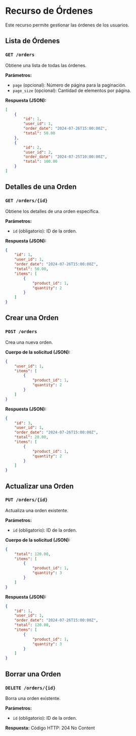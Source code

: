 # Recurso de Órdenes

Este recurso permite gestionar las órdenes de los usuarios.

## Lista de Órdenes
### `GET /orders`
Obtiene una lista de todas las órdenes.

**Parámetros:**
- `page` (opcional): Número de página para la paginación.
- `page_size` (opcional): Cantidad de elementos por página.

**Respuesta (JSON):**
```json
[
    {
        "id": 1,
        "user_id": 1,
        "order_date": "2024-07-26T15:00:00Z",
        "total": 50.00
    },
    {
        "id": 2,
        "user_id": 2,
        "order_date": "2024-07-25T10:00:00Z",
        "total": 100.00
    }
]
```

## Detalles de una Orden
### `GET /orders/{id}`
Obtiene los detalles de una orden específica.

**Parámetros:**
- `id` (obligatorio): ID de la orden.

**Respuesta (JSON):**
```json
{
    "id": 1,
    "user_id": 1,
    "order_date": "2024-07-26T15:00:00Z",
    "total": 50.00,
    "items": [
        {
            "product_id": 1,
            "quantity": 2
        }
    ]
}
```

## Crear una Orden
### `POST /orders`
Crea una nueva orden.

**Cuerpo de la solicitud (JSON):**
```json
{
    "user_id": 1,
    "items": [
        {
            "product_id": 1,
            "quantity": 2
        }
    ]
}
```

**Respuesta (JSON):**
```json
{
    "id": 3,
    "user_id": 1,
    "order_date": "2024-07-26T15:00:00Z",
    "total": 20.00,
    "items": [
        {
            "product_id": 1,
            "quantity": 2
        }
    ]
}
```

## Actualizar una Orden
### `PUT /orders/{id}`
Actualiza una orden existente.

**Parámetros:**
- `id` (obligatorio): ID de la orden.

**Cuerpo de la solicitud (JSON):**
```json
{
    "total": 120.00,
    "items": [
        {
            "product_id": 1,
            "quantity": 3
        }
    ]
}
```

**Respuesta (JSON):**
```json
{
    "id": 1,
    "user_id": 1,
    "order_date": "2024-07-26T15:00:00Z",
    "total": 120.00,
    "items": [
        {
            "product_id": 1,
            "quantity": 3
        }
    ]
}
```

## Borrar una Orden
### `DELETE /orders/{id}`
Borra una orden existente.

**Parámetros:**
- `id` (obligatorio): ID de la orden.

**Respuesta:**
Código HTTP: 204 No Content
```
